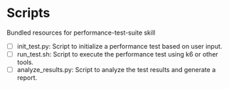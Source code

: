 # Scripts

Bundled resources for performance-test-suite skill

- [ ] init_test.py: Script to initialize a performance test based on user input.
- [ ] run_test.sh: Script to execute the performance test using k6 or other tools.
- [ ] analyze_results.py: Script to analyze the test results and generate a report.
